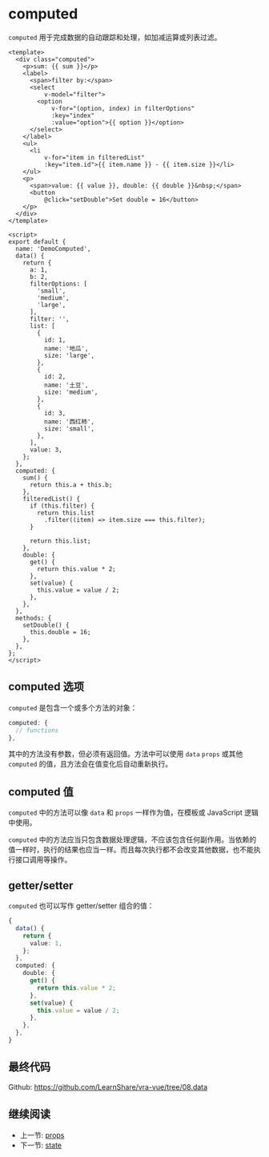 # computed

`computed` 用于完成数据的自动跟踪和处理，如加减运算或列表过滤。

``` vue
<template>
  <div class="computed">
    <p>sum: {{ sum }}</p>
    <label>
      <span>filter by:</span>
      <select
          v-model="filter">
        <option
            v-for="(option, index) in filterOptions"
            :key="index"
            :value="option">{{ option }}</option>
      </select>
    </label>
    <ul>
      <li
          v-for="item in filteredList"
          :key="item.id">{{ item.name }} - {{ item.size }}</li>
    </ul>
    <p>
      <span>value: {{ value }}, double: {{ double }}&nbsp;</span>
      <button
          @click="setDouble">Set double = 16</button>
    </p>
  </div>
</template>

<script>
export default {
  name: 'DemoComputed',
  data() {
    return {
      a: 1,
      b: 2,
      filterOptions: [
        'small',
        'medium',
        'large',
      ],
      filter: '',
      list: [
        {
          id: 1,
          name: '地瓜',
          size: 'large',
        },
        {
          id: 2,
          name: '土豆',
          size: 'medium',
        },
        {
          id: 3,
          name: '西红柿',
          size: 'small',
        },
      ],
      value: 3,
    };
  },
  computed: {
    sum() {
      return this.a + this.b;
    },
    filteredList() {
      if (this.filter) {
        return this.list
          .filter((item) => item.size === this.filter);
      }

      return this.list;
    },
    double: {
      get() {
        return this.value * 2;
      },
      set(value) {
        this.value = value / 2;
      },
    },
  },
  methods: {
    setDouble() {
      this.double = 16;
    },
  },
};
</script>
```

## computed 选项

`computed` 是包含一个或多个方法的对象：

``` ts
computed: {
  // functions
},
```

其中的方法没有参数，但必须有返回值。方法中可以使用 `data` `props` 或其他 `computed` 的值，且方法会在值变化后自动重新执行。

## computed 值

`computed` 中的方法可以像 `data` 和 `props` 一样作为值，在模板或 JavaScript 逻辑中使用。

`computed` 中的方法应当只包含数据处理逻辑，不应该包含任何副作用。当依赖的值一样时，执行的结果也应当一样。而且每次执行都不会改变其他数据，也不能执行接口调用等操作。

## getter/setter

`computed` 也可以写作 getter/setter 组合的值：

``` ts
{
  data() {
    return {
      value: 1,
    };
  },
  computed: {
    double: {
      get() {
        return this.value * 2;
      },
      set(value) {
        this.value = value / 2;
      },
    },
  },
}
```

## 最终代码

Github: <https://github.com/LearnShare/vra-vue/tree/08.data>

## 继续阅读

+ 上一节: [props](./props.md)
+ 下一节: [state](../../react/state.md)
